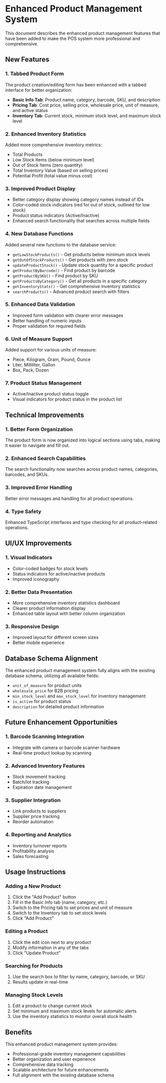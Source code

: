 # Enhanced Product Management System

This document describes the enhanced product management features that have been added to make the POS system more professional and comprehensive.

## New Features

### 1. Tabbed Product Form
The product creation/editing form has been enhanced with a tabbed interface for better organization:
- **Basic Info Tab**: Product name, category, barcode, SKU, and description
- **Pricing Tab**: Cost price, selling price, wholesale price, unit of measure, and active status
- **Inventory Tab**: Current stock, minimum stock level, and maximum stock level

### 2. Enhanced Inventory Statistics
Added more comprehensive inventory metrics:
- Total Products
- Low Stock Items (below minimum level)
- Out of Stock Items (zero quantity)
- Total Inventory Value (based on selling prices)
- Potential Profit (total value minus cost)

### 3. Improved Product Display
- Better category display showing category names instead of IDs
- Color-coded stock indicators (red for out of stock, outlined for low stock)
- Product status indicators (Active/Inactive)
- Enhanced search functionality that searches across multiple fields

### 4. New Database Functions
Added several new functions to the database service:
- `getLowStockProducts()` - Get products below minimum stock levels
- `getOutOfStockProducts()` - Get products with zero stock
- `updateProductStock()` - Update stock quantity for a specific product
- `getProductByBarcode()` - Find product by barcode
- `getProductBySKU()` - Find product by SKU
- `getProductsByCategory()` - Get all products in a specific category
- `getInventoryStats()` - Get comprehensive inventory statistics
- `searchProducts()` - Advanced product search with filters

### 5. Enhanced Data Validation
- Improved form validation with clearer error messages
- Better handling of numeric inputs
- Proper validation for required fields

### 6. Unit of Measure Support
Added support for various units of measure:
- Piece, Kilogram, Gram, Pound, Ounce
- Liter, Milliliter, Gallon
- Box, Pack, Dozen

### 7. Product Status Management
- Active/Inactive product status toggle
- Visual indicators for product status in the product list

## Technical Improvements

### 1. Better Form Organization
The product form is now organized into logical sections using tabs, making it easier to navigate and fill out.

### 2. Enhanced Search Capabilities
The search functionality now searches across product names, categories, barcodes, and SKUs.

### 3. Improved Error Handling
Better error messages and handling for all product operations.

### 4. Type Safety
Enhanced TypeScript interfaces and type checking for all product-related operations.

## UI/UX Improvements

### 1. Visual Indicators
- Color-coded badges for stock levels
- Status indicators for active/inactive products
- Improved iconography

### 2. Better Data Presentation
- More comprehensive inventory statistics dashboard
- Clearer product information display
- Enhanced table layout with better column organization

### 3. Responsive Design
- Improved layout for different screen sizes
- Better mobile experience

## Database Schema Alignment

The enhanced product management system fully aligns with the existing database schema, utilizing all available fields:
- `unit_of_measure` for product units
- `wholesale_price` for B2B pricing
- `min_stock_level` and `max_stock_level` for inventory management
- `is_active` for product status
- `description` for detailed product information

## Future Enhancement Opportunities

### 1. Barcode Scanning Integration
- Integrate with camera or barcode scanner hardware
- Real-time product lookup by scanning

### 2. Advanced Inventory Features
- Stock movement tracking
- Batch/lot tracking
- Expiration date management

### 3. Supplier Integration
- Link products to suppliers
- Supplier price tracking
- Reorder automation

### 4. Reporting and Analytics
- Inventory turnover reports
- Profitability analysis
- Sales forecasting

## Usage Instructions

### Adding a New Product
1. Click the "Add Product" button
2. Fill in the Basic Info tab (name, category, etc.)
3. Switch to the Pricing tab to set prices and unit of measure
4. Switch to the Inventory tab to set stock levels
5. Click "Add Product"

### Editing a Product
1. Click the edit icon next to any product
2. Modify information in any of the tabs
3. Click "Update Product"

### Searching for Products
1. Use the search box to filter by name, category, barcode, or SKU
2. Results update in real-time

### Managing Stock Levels
1. Edit a product to change current stock
2. Set minimum and maximum stock levels for automatic alerts
3. Use the inventory statistics to monitor overall stock health

## Benefits

This enhanced product management system provides:
- Professional-grade inventory management capabilities
- Better organization and user experience
- Comprehensive data tracking
- Scalable architecture for future enhancements
- Full alignment with the existing database schema
